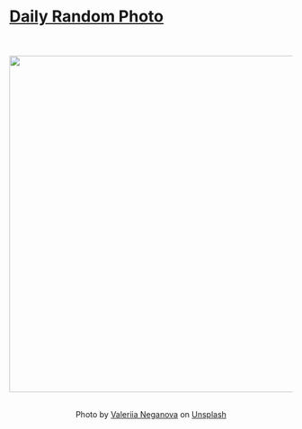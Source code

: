 # [Daily Random Photo](https://www.dailyrandomphoto.com/)

<div align="center">
  <br>
  <br>
  <a href="https://www.dailyrandomphoto.com/p/2023/2023-10-11/"><img src="https://images.unsplash.com/photo-1694634504060-048705af2f73?crop=entropy&cs=tinysrgb&fit=max&fm=jpg&ixid=M3w3NzUwOHwwfDF8cmFuZG9tfHx8fHx8fHx8MTY5Njk4NDEwNXw&ixlib=rb-4.0.3&q=80&w=1080" width="600px"></a>
  <br>
  <br>
  <p class="has-text-grey">Photo by <a href="https://unsplash.com/@neganova?utm_source=Daily%20Random%20Photo&amp;utm_medium=referral" target="_blank" rel="noopener noreferrer">Valeriia Neganova</a> on <a href="https://unsplash.com/photos/a-sailboat-floating-in-the-ocean-at-sunset-dYnL31bP7tA?utm_source=Daily%20Random%20Photo&amp;utm_medium=referral" target="_blank" rel="noopener noreferrer">Unsplash</a></p>
</div>
